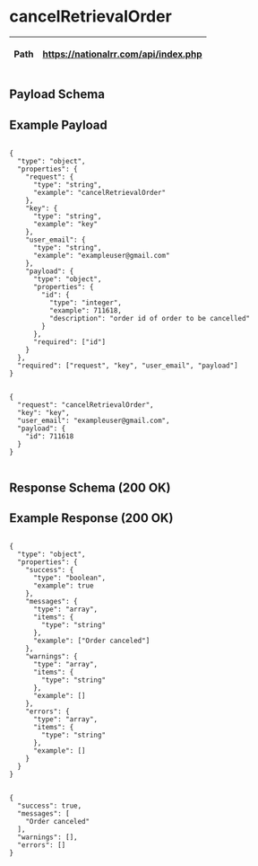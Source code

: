 <h1>cancelRetrievalOrder</h1>

| <p>Path</p> | <p class='remove_link'>https://nationalrr.com/api/index.php</p> |
| ----------- | --------------------------------------------------------------- |

<div class='api_container'>
<h2 class='left_title'>Payload Schema</h2>
<h2 class='right_title'>Example Payload</h2>
</div>

<div class='api_container'>

 <div class='api_schema'>
    <code>
{
  "type": "object",
  "properties": {
    "request": {
      "type": "string",
      "example": "cancelRetrievalOrder"
    },
    "key": {
      "type": "string",
      "example": "key"
    },
    "user_email": {
      "type": "string",
      "example": "exampleuser@gmail.com"
    },
    "payload": {
      "type": "object",
      "properties": {
        "id": {
          "type": "integer",
          "example": 711618,
          "description": "order id of order to be cancelled"
        }
      },
      "required": ["id"]
    }
  },
  "required": ["request", "key", "user_email", "payload"]
}
    </code>

  </div>

  <div class='api_payload'>
    <code>
{
  "request": "cancelRetrievalOrder",
  "key": "key",
  "user_email": "exampleuser@gmail.com",
  "payload": {
    "id": 711618
  }
}
    </code>
  </div>

</div>

<div class='api_container'>
<h2 class='left_title'>Response Schema (200 OK)</h2>
<h2 class='right_title'>Example Response (200 OK)</h2>
</div>

<div class = 'api_container'>

  <div class='api_schema'>
    <code>
{
  "type": "object",
  "properties": {
    "success": {
      "type": "boolean",
      "example": true
    },
    "messages": {
      "type": "array",
      "items": {
        "type": "string"
      },
      "example": ["Order canceled"]
    },
    "warnings": {
      "type": "array",
      "items": {
        "type": "string"
      },
      "example": []
    },
    "errors": {
      "type": "array",
      "items": {
        "type": "string"
      },
      "example": []
    }
  }
}
    </code>

  </div>

  <div class='api_response'>
    <code>
{
  "success": true,
  "messages": [
    "Order canceled"
  ],
  "warnings": [],
  "errors": []
}
    </code>
  </div>

</div>
